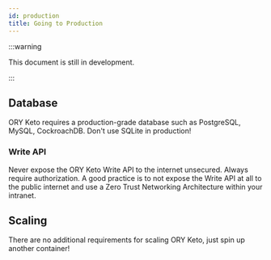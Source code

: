 ```yaml
---
id: production
title: Going to Production
---
```


:::warning

This document is still in development.

:::

## Database

ORY Keto requires a production-grade database such as PostgreSQL, MySQL,
CockroachDB. Don't use SQLite in production!

### Write API

Never expose the ORY Keto Write API to the internet unsecured. Always require
authorization. A good practice is to not expose the Write API at all to the
public internet and use a Zero Trust Networking Architecture within your
intranet.

## Scaling

There are no additional requirements for scaling ORY Keto, just spin up another
container!
